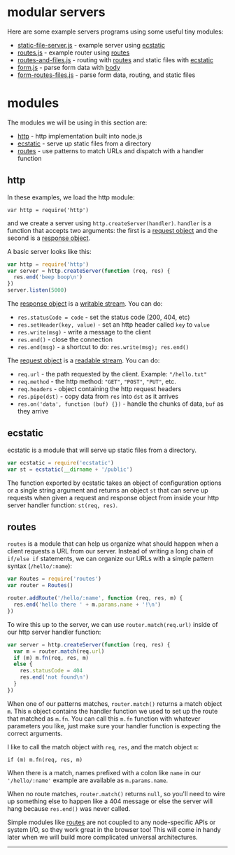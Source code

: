 # modular servers

Here are some example servers programs using some useful tiny modules:

* [static-file-server.js][] - example server using [ecstatic][]
* [routes.js][] - example router using [routes][]
* [routes-and-files.js][] - routing with [routes][] and static files with
[ecstatic][]
* [form.js][] - parse form data with [body][]
* [form-routes-files.js][] - parse form data, routing, and static files

# modules

The modules we will be using in this section are:

* [http][] - http implementation built into node.js
* [ecstatic][] - serve up static files from a directory
* [routes][] - use patterns to match URLs and dispatch with a handler function

## http

In these examples, we load the http module:

```
var http = require('http')
```

and we create a server using `http.createServer(handler)`.
`handler` is a function that accepts two arguments: the first is a
[request object][] and the second is a [response object][].

A basic server looks like this:

``` js
var http = require('http')
var server = http.createServer(function (req, res) {
  res.end('beep boop\n')
})
server.listen(5000)
```

The [response object][] is a [writable stream][]. You can do:

* `res.statusCode = code` - set the status code (200, 404, etc)
* `res.setHeader(key, value)` - set an http header called `key` to `value`
* `res.write(msg)` - write a message to the client
* `res.end()` - close the connection
* `res.end(msg)` - a shortcut to do: `res.write(msg); res.end()`

The [request object][] is a [readable stream][]. You can do:

* `req.url` - the path requested by the client. Example: `"/hello.txt"`
* `req.method` - the http method: `"GET"`, `"POST"`, `"PUT"`, etc.
* `req.headers` - object containing the http request headers
* `res.pipe(dst)` - copy data from `res` into `dst` as it arrives
* `res.on('data', function (buf) {})` - handle the chunks of data, `buf` as
they arrive

## ecstatic

ecstatic is a module that will serve up static files from a directory.

``` js
var ecstatic = require('ecstatic')
var st = ecstatic(__dirname + '/public')
```

The function exported by ecstatic takes an object of configuration options or a
single string argument and returns an object `st` that can serve up requests when
given a request and response object from inside your http server handler
function: `st(req, res)`.

## routes

`routes` is a module that can help us organize what should happen when a client
requests a URL from our server. Instead of writing a long chain of `if/else if`
statements, we can organize our URLs with a simple pattern syntax
(`/hello/:name`):

``` js
var Routes = require('routes')
var router = Routes()

router.addRoute('/hello/:name', function (req, res, m) {
  res.end('hello there ' + m.params.name + '!\n')
})
```

To wire this up to the server, we can use `router.match(req.url)` inside of our
http server handler function:

``` js
var server = http.createServer(function (req, res) {
  var m = router.match(req.url)
  if (m) m.fn(req, res, m)
  else {
    res.statusCode = 404
    res.end('not found\n')
  }
})
```

When one of our patterns matches, `router.match()` returns a match object `m`.
This `m` object contains the handler function we used to set up the route that
matched as `m.fn`. You can call this `m.fn` function with whatever parameters
you like, just make sure your handler function is expecting the correct
arguments.

I like to call the match object with `req`, `res`, and the match object `m`:

```
if (m) m.fn(req, res, m)
```

When there is a match, names prefixed with a colon like `name` in our
`'/hello/:name'` example are available as `m.params.name`.

When no route matches, `router.match()` returns `null`, so you'll need to wire
up something else to happen like a 404 message or else the server will hang
because `res.end()` was never called.

Simple modules like [routes][] are not coupled to any node-specific APIs or
system I/O, so they work great in the browser too! This will come in handy later
when we will build more complicated universal architectures.

---

[static-file-server.js]: static-file-server.js
[routes.js]: routes.js
[routes-and-files.js]: routes-and-files.js
[form.js]: form.js
[form-routes-files.js]: form.js
[ecstatic]: https://npmjs.com/package/ecstatic
[routes]: https://npmjs.com/package/routes
[body]: https://npmjs.com/package/body
[http]: https://nodejs.org/api/http.html
[request object]: https://nodejs.org/api/http.html#http_class_http_clientrequest
[response object]: https://nodejs.org/api/http.html#http_class_http_serverresponse
[readable stream]: https://nodejs.org/api/stream.html#stream_class_stream_readable
[writable stream]: https://nodejs.org/api/stream.html#stream_class_stream_writable

